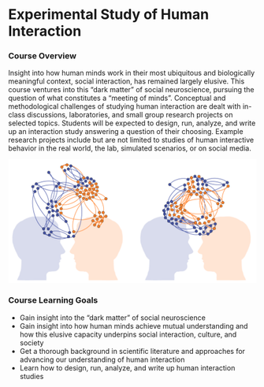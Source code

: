 # Experimental Study of Human Interaction

### Course Overview
Insight into how human minds work in their most ubiquitous and biologically meaningful context, social interaction, has remained largely elusive. This course ventures into this “dark matter” of social neuroscience, pursuing the question of what constitutes a “meeting of minds”. Conceptual and methodological challenges of studying human interaction are dealt with in-class discussions, laboratories, and small group research projects on selected topics. Students will be expected to design, run, analyze, and write up an interaction study answering a question of their choosing. Example research projects include but are not limited to studies of human interactive behavior in the real world, the lab, simulated scenarios, or on social media.

![alt text](./images/meetingsofminds.png?raw=true)

### Course Learning Goals
-	Gain insight into the “dark matter” of social neuroscience
-	Gain insight into how human minds achieve mutual understanding and how this elusive capacity underpins social interaction, culture, and society
-	Get a thorough background in scientific literature and approaches for advancing our understanding of human interaction
-	Learn how to design, run, analyze, and write up human interaction studies
